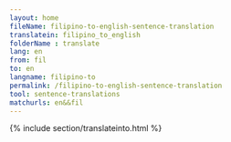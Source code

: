 ```yaml
---
layout: home
fileName: filipino-to-english-sentence-translation
translatein: filipino_to_english
folderName : translate
lang: en
from: fil
to: en
langname: filipino-to
permalink: /filipino-to-english-sentence-translation
tool: sentence-translations
matchurls: en&&fil
---
```

{% include section/translateinto.html %}
